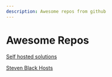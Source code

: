 ```yaml
---
description: Awesome repos from github
---
```


# Awesome Repos

[Self hosted solutions](https://github.com/Kickball/awesome-selfhosted)

[Steven Black Hosts](https://github.com/StevenBlack/hosts)

